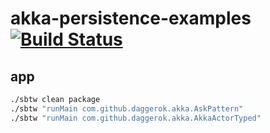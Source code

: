 # akka-persistence-examples [![Build Status](https://travis-ci.org/daggerok/akka-persistence-examples.svg?branch=master)](https://travis-ci.org/daggerok/akka-persistence-examples)

## app

```bash
./sbtw clean package
./sbtw "runMain com.github.daggerok.akka.AskPattern"
./sbtw "runMain com.github.daggerok.akka.AkkaActorTyped"
```
